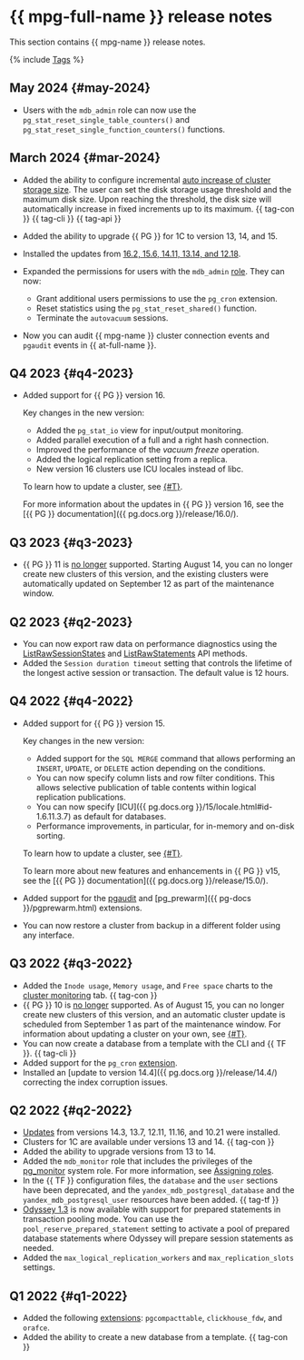 # {{ mpg-full-name }} release notes

This section contains {{ mpg-name }} release notes.

{% include [Tags](../_includes/mdb/release-notes-tags.md) %}

## May 2024 {#may-2024}

* Users with the `mdb_admin` role can now use the `pg_stat_reset_single_table_counters()` and `pg_stat_reset_single_function_counters()` functions.

## March 2024 {#mar-2024}

* Added the ability to configure incremental [auto increase of cluster storage size](./operations/storage-space.md#disk-size-autoscale). The user can set the disk storage usage threshold and the maximum disk size. Upon reaching the threshold, the disk size will automatically increase in fixed increments up to its maximum. {{ tag-con }} {{ tag-cli }} {{ tag-api }}
* Added the ability to upgrade {{ PG }} for 1C to version 13, 14, and 15.
* Installed the updates from [16.2, 15.6, 14.11, 13.14, and 12.18](https://www.postgresql.org/about/news/postgresql-162-156-1411-1314-and-1218-released-2807/).
* Expanded the permissions for users with the `mdb_admin` [role](./concepts/roles.md#mdb-admin). They can now:

   * Grant additional users permissions to use the `pg_cron` extension.
   * Reset statistics using the `pg_stat_reset_shared()` function.
   * Terminate the `autovacuum` sessions.

* Now you can audit {{ mpg-name }} cluster connection events and `pgaudit` events in {{ at-full-name }}.

## Q4 2023 {#q4-2023}

* Added support for {{ PG }} version 16.

   Key changes in the new version:

   * Added the `pg_stat_io` view for input/output monitoring.
   * Added parallel execution of a full and a right hash connection.
   * Improved the performance of the *vacuum freeze* operation.
   * Added the logical replication setting from a replica.
   * New version 16 clusters use ICU locales instead of libc.

   To learn how to update a cluster, see [{#T}](operations/cluster-version-update.md).

   For more information about the updates in {{ PG }} version 16, see the [{{ PG }} documentation]({{ pg.docs.org }}/release/16.0/).

## Q3 2023 {#q3-2023}

* {{ PG }} 11 is [no longer](https://www.postgresql.org/about/news/postgresql-154-149-1312-1216-1121-and-postgresql-16-beta-3-released-2689/) supported. Starting August 14, you can no longer create new clusters of this version, and the existing clusters were automatically updated on September 12 as part of the maintenance window.

## Q2 2023 {#q2-2023}

* You can now export raw data on performance diagnostics using the [ListRawSessionStates](api-ref/grpc/perf_diag_service.md#ListRawSessionStates) and [ListRawStatements](api-ref/grpc/perf_diag_service.md#ListRawStatements) API methods.
* Added the `Session duration timeout` setting that controls the lifetime of the longest active session or transaction. The default value is 12 hours.

## Q4 2022 {#q4-2022}

* Added support for {{ PG }} version 15.

   Key changes in the new version:

   * Added support for the `SQL MERGE` command that allows performing an `INSERT`, `UPDATE`, or `DELETE` action depending on the conditions.
   * You can now specify column lists and row filter conditions. This allows selective publication of table contents within logical replication publications.
   * You can now specify [ICU]({{ pg.docs.org }}/15/locale.html#id-1.6.11.3.7) as default for databases.
   * Performance improvements, in particular, for in-memory and on-disk sorting.

   To learn how to update a cluster, see [{#T}](operations/cluster-version-update.md).

   To learn more about new features and enhancements in {{ PG }} v15, see the [{{ PG }} documentation]({{ pg.docs.org }}/release/15.0/).

* Added support for the [pgaudit](https://www.pgaudit.org/) and [pg_prewarm]({{ pg-docs }}/pgprewarm.html) extensions.
* You can now restore a cluster from backup in a different folder using any interface.

## Q3 2022 {#q3-2022}

* Added the `Inode usage`, `Memory usage`, and `Free space` charts to the [cluster monitoring](operations/monitoring.md#monitoring-cluster) tab. {{ tag-con }}
* {{ PG }} 10 is [no longer](https://www.postgresql.org/about/news/postgresql-143-137-1211-1116-and-1021-released-2449/) supported. As of August 15, you can no longer create new clusters of this version, and an automatic cluster update is scheduled from September 1 as part of the maintenance window. For information about updating a cluster on your own, see [{#T}](operations/cluster-version-update.md).
* You can now create a database from a template with the CLI and {{ TF }}. {{ tag-cli }}
* Added support for the `pg_cron` [extension](operations/extensions/pg_cron.md).
* Installed an [update to version 14.4]({{ pg.docs.org }}/release/14.4/) correcting the index corruption issues.

## Q2 2022 {#q2-2022}

* [Updates](https://www.postgresql.org/about/news/postgresql-143-137-1211-1116-and-1021-released-2449/) from versions 14.3, 13.7, 12.11, 11.16, and 10.21 were installed.
* Clusters for 1C are available under versions 13 and 14. {{ tag-con }}
* Added the ability to upgrade versions from 13 to 14.
* Added the `mdb_monitor` role that includes the privileges of the [pg_monitor](https://www.postgresql.org/docs/10/default-roles.html) system role. For more information, see [Assigning roles](concepts/roles.md#mdb-monitor).
* In the {{ TF }} configuration files, the `database` and the `user` sections have been deprecated, and the `yandex_mdb_postgresql_database` and the `yandex_mdb_postgresql_user` resources have been added. {{ tag-tf }}
* [Odyssey 1.3](https://www.postgresql.org/about/news/odyssey-13-released-2476/) is now available with support for prepared statements in transaction pooling mode. You can use the `pool_reserve_prepared_statement` setting to activate a pool of prepared database statements where Odyssey will prepare session statements as needed.
* Added the `max_logical_replication_workers` and `max_replication_slots` settings.

## Q1 2022 {#q1-2022}

* Added the following [extensions](operations/extensions/cluster-extensions.md): `pgcompacttable`, `clickhouse_fdw`, and `orafce`.
* Added the ability to create a new database from a template. {{ tag-con }}

